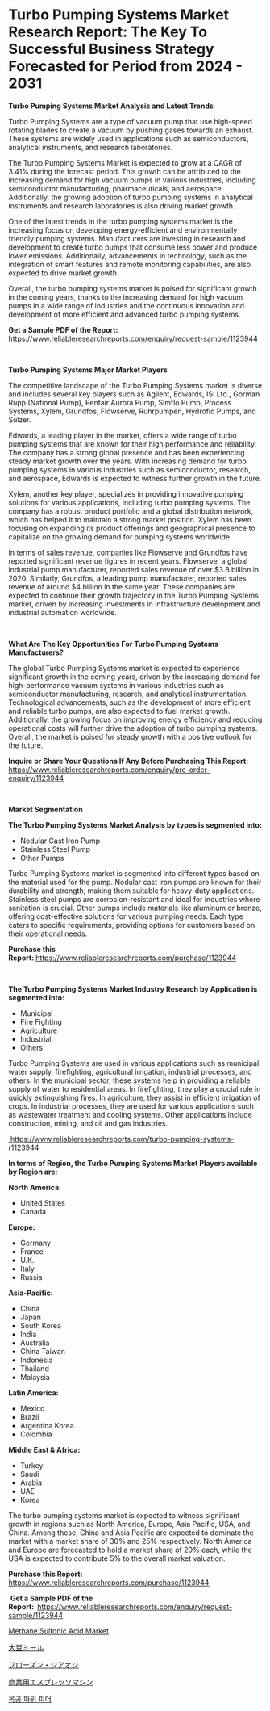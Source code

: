 <p><h1>Turbo Pumping Systems Market Research Report: The Key To Successful Business Strategy Forecasted for Period from 2024 - 2031</h1></p><p><strong>Turbo Pumping Systems Market Analysis and Latest Trends</strong></p>
<p><p>Turbo Pumping Systems are a type of vacuum pump that use high-speed rotating blades to create a vacuum by pushing gases towards an exhaust. These systems are widely used in applications such as semiconductors, analytical instruments, and research laboratories.</p><p>The Turbo Pumping Systems Market is expected to grow at a CAGR of 3.41% during the forecast period. This growth can be attributed to the increasing demand for high vacuum pumps in various industries, including semiconductor manufacturing, pharmaceuticals, and aerospace. Additionally, the growing adoption of turbo pumping systems in analytical instruments and research laboratories is also driving market growth.</p><p>One of the latest trends in the turbo pumping systems market is the increasing focus on developing energy-efficient and environmentally friendly pumping systems. Manufacturers are investing in research and development to create turbo pumps that consume less power and produce lower emissions. Additionally, advancements in technology, such as the integration of smart features and remote monitoring capabilities, are also expected to drive market growth.</p><p>Overall, the turbo pumping systems market is poised for significant growth in the coming years, thanks to the increasing demand for high vacuum pumps in a wide range of industries and the continuous innovation and development of more efficient and advanced turbo pumping systems.</p></p>
<p><strong>Get a Sample PDF of the Report:&nbsp;</strong> <a href="https://www.reliableresearchreports.com/enquiry/request-sample/1123944">https://www.reliableresearchreports.com/enquiry/request-sample/1123944</a></p>
<p>&nbsp;</p>
<p><strong>Turbo Pumping Systems Major Market Players</strong></p>
<p><p>The competitive landscape of the Turbo Pumping Systems market is diverse and includes several key players such as Agilent, Edwards, ISI Ltd., Gorman Rupp (National Pump), Pentair Aurora Pump, Simflo Pump, Process Systems, Xylem, Grundfos, Flowserve, Ruhrpumpen, Hydroflo Pumps, and Sulzer.</p><p>Edwards, a leading player in the market, offers a wide range of turbo pumping systems that are known for their high performance and reliability. The company has a strong global presence and has been experiencing steady market growth over the years. With increasing demand for turbo pumping systems in various industries such as semiconductor, research, and aerospace, Edwards is expected to witness further growth in the future.</p><p>Xylem, another key player, specializes in providing innovative pumping solutions for various applications, including turbo pumping systems. The company has a robust product portfolio and a global distribution network, which has helped it to maintain a strong market position. Xylem has been focusing on expanding its product offerings and geographical presence to capitalize on the growing demand for pumping systems worldwide.</p><p>In terms of sales revenue, companies like Flowserve and Grundfos have reported significant revenue figures in recent years. Flowserve, a global industrial pump manufacturer, reported sales revenue of over $3.8 billion in 2020. Similarly, Grundfos, a leading pump manufacturer, reported sales revenue of around $4 billion in the same year. These companies are expected to continue their growth trajectory in the Turbo Pumping Systems market, driven by increasing investments in infrastructure development and industrial automation worldwide.</p></p>
<p>&nbsp;</p>
<p><strong>What Are The Key Opportunities For Turbo Pumping Systems Manufacturers?</strong></p>
<p><p>The global Turbo Pumping Systems market is expected to experience significant growth in the coming years, driven by the increasing demand for high-performance vacuum systems in various industries such as semiconductor manufacturing, research, and analytical instrumentation. Technological advancements, such as the development of more efficient and reliable turbo pumps, are also expected to fuel market growth. Additionally, the growing focus on improving energy efficiency and reducing operational costs will further drive the adoption of turbo pumping systems. Overall, the market is poised for steady growth with a positive outlook for the future.</p></p>
<p><strong>Inquire or Share Your Questions If Any Before Purchasing This Report:</strong> <a href="https://www.reliableresearchreports.com/enquiry/pre-order-enquiry/1123944">https://www.reliableresearchreports.com/enquiry/pre-order-enquiry/1123944</a></p>
<p>&nbsp;</p>
<p><strong>Market Segmentation</strong></p>
<p><strong>The Turbo Pumping Systems Market Analysis by types is segmented into:</strong></p>
<p><ul><li>Nodular Cast Iron Pump</li><li>Stainless Steel Pump</li><li>Other Pumps</li></ul></p>
<p><p>Turbo Pumping Systems market is segmented into different types based on the material used for the pump. Nodular cast iron pumps are known for their durability and strength, making them suitable for heavy-duty applications. Stainless steel pumps are corrosion-resistant and ideal for industries where sanitation is crucial. Other pumps include materials like aluminum or bronze, offering cost-effective solutions for various pumping needs. Each type caters to specific requirements, providing options for customers based on their operational needs.</p></p>
<p><strong>Purchase this Report:&nbsp;</strong><a href="https://www.reliableresearchreports.com/purchase/1123944">https://www.reliableresearchreports.com/purchase/1123944</a></p>
<p>&nbsp;</p>
<p><strong>The Turbo Pumping Systems Market Industry Research by Application is segmented into:</strong></p>
<p><ul><li>Municipal</li><li>Fire Fighting</li><li>Agriculture</li><li>Industrial</li><li>Others</li></ul></p>
<p><p>Turbo Pumping Systems are used in various applications such as municipal water supply, firefighting, agricultural irrigation, industrial processes, and others. In the municipal sector, these systems help in providing a reliable supply of water to residential areas. In firefighting, they play a crucial role in quickly extinguishing fires. In agriculture, they assist in efficient irrigation of crops. In industrial processes, they are used for various applications such as wastewater treatment and cooling systems. Other applications include construction, mining, and oil and gas industries.</p></p>
<p><a href="https://www.reliableresearchreports.com/turbo-pumping-systems-r1123944">&nbsp;https://www.reliableresearchreports.com/turbo-pumping-systems-r1123944</a></p>
<p><strong>In terms of Region, the Turbo Pumping Systems Market Players available by Region are:</strong></p>
<p>
    <p> <strong> North America: </strong>
        <ul>
            <li>United States</li>
            <li>Canada</li>
        </ul>
        </p> 
    <p> <strong> Europe: </strong>
        <ul>
            <li>Germany</li>
            <li>France</li>
            <li>U.K.</li>
            <li>Italy</li>
            <li>Russia</li>
        </ul>
        </p> 
    <p> <strong> Asia-Pacific: </strong>
        <ul>
            <li>China</li>
            <li>Japan</li>
            <li>South Korea</li>
            <li>India</li>
            <li>Australia</li>
            <li>China Taiwan</li>
            <li>Indonesia</li>
            <li>Thailand</li>
            <li>Malaysia</li>
        </ul>
        </p> 
    <p> <strong> Latin America: </strong>
        <ul>
            <li>Mexico</li>
            <li>Brazil</li>
            <li>Argentina Korea</li>
            <li>Colombia</li>
        </ul>
        </p> 
    <p> <strong> Middle East & Africa: </strong>
        <ul>
            <li>Turkey</li>
            <li>Saudi</li>
            <li>Arabia</li>
            <li>UAE</li>
            <li>Korea</li>
        </ul>
    </p>
    </p>
<p><p>The turbo pumping systems market is expected to witness significant growth in regions such as North America, Europe, Asia Pacific, USA, and China. Among these, China and Asia Pacific are expected to dominate the market with a market share of 30% and 25% respectively. North America and Europe are forecasted to hold a market share of 20% each, while the USA is expected to contribute 5% to the overall market valuation.</p></p>
<p><strong>Purchase this Report: </strong><a href="https://www.reliableresearchreports.com/purchase/1123944">https://www.reliableresearchreports.com/purchase/1123944</a></p>
<p>&nbsp;<strong>Get a Sample PDF of the Report:&nbsp;&nbsp;</strong><a href="https://www.reliableresearchreports.com/enquiry/request-sample/1123944">https://www.reliableresearchreports.com/enquiry/request-sample/1123944</a></p>
<p><strong></strong></p>
<p><p><a href="https://issuu.com/reportprime-2/docs/methane-sulfonic-acid-market-size-2030.pptx">Methane Sulfonic Acid Market</a></p><p><a href="https://github.com/efcvopdgkdx128/Market-Research-Report-List-1/blob/main/153019721162.md">大豆ミール</a></p><p><a href="https://medium.com/@deontestanton2023/%E5%87%8D%E7%B5%90%E3%81%97%E3%81%9F%E9%A4%83%E5%AD%90%E5%B8%82%E5%A0%B4-2031%E5%B9%B4%E3%81%BE%E3%81%A7%E3%81%AE%E3%83%88%E3%83%AC%E3%83%B3%E3%83%89-%E4%BA%88%E6%B8%AC-%E7%AB%B6%E4%BA%89%E5%88%86%E6%9E%90-7670a1b5e2c1">フローズン・ジアオジ</a></p><p><a href="https://github.com/hwbcz413288296/Market-Research-Report-List-1/blob/main/324611921163.md">商業用エスプレッソマシン</a></p><p><a href="https://medium.com/@percymckty3ytenzie89676/%EB%AA%A9%EA%B3%B5%EC%9D%84-%EC%9C%84%ED%95%9C-%ED%8C%8C%EC%9B%8C-%ED%94%BC%EB%8D%94-%EC%8B%9C%EC%9E%A5%EC%9D%80-%EC%8B%9C%EC%9E%A5-%EC%A0%90%EC%9C%A0%EC%9C%A8-%EC%8B%9C%EC%9E%A5-%ED%8A%B8%EB%A0%8C%EB%93%9C-%EB%B0%8F-%EC%8B%9C%EC%9E%A5-%EC%84%B1%EC%9E%A5%EC%97%90-%EB%8C%80%ED%95%9C-%EC%A0%95%EB%B3%B4%EB%A5%BC-%EC%A0%9C%EA%B3%B5%ED%95%A9%EB%8B%88%EB%8B%A4-9b5a30e5f1f3">목공 파워 피더</a></p></p>